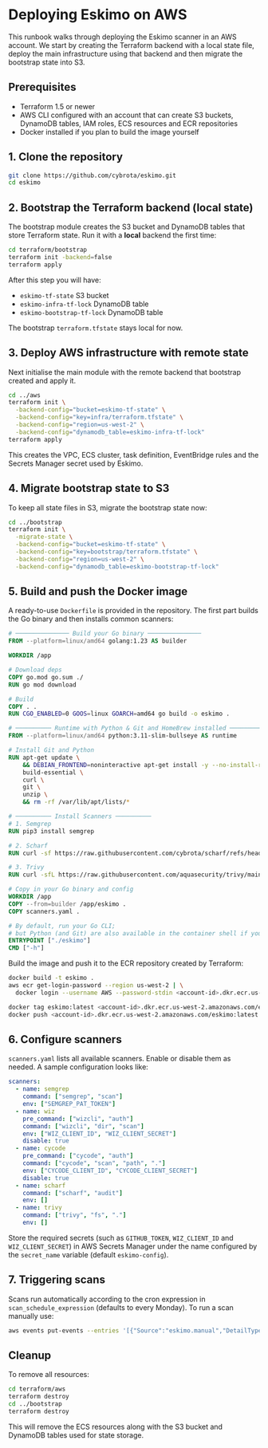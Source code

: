 # Deploying Eskimo on AWS

This runbook walks through deploying the Eskimo scanner in an AWS account. We start by creating the Terraform backend with a local state file, deploy the main infrastructure using that backend and then migrate the bootstrap state into S3.

## Prerequisites

- Terraform 1.5 or newer
- AWS CLI configured with an account that can create S3 buckets, DynamoDB tables, IAM roles, ECS resources and ECR repositories
- Docker installed if you plan to build the image yourself

## 1. Clone the repository

```bash
git clone https://github.com/cybrota/eskimo.git
cd eskimo
```

## 2. Bootstrap the Terraform backend (local state)

The bootstrap module creates the S3 bucket and DynamoDB tables that store Terraform state. Run it with a **local** backend the first time:

```bash
cd terraform/bootstrap
terraform init -backend=false
terraform apply
```

After this step you will have:

- `eskimo-tf-state` S3 bucket
- `eskimo-infra-tf-lock` DynamoDB table
- `eskimo-bootstrap-tf-lock` DynamoDB table

The bootstrap `terraform.tfstate` stays local for now.

## 3. Deploy AWS infrastructure with remote state

Next initialise the main module with the remote backend that bootstrap created and apply it.

```bash
cd ../aws
terraform init \
  -backend-config="bucket=eskimo-tf-state" \
  -backend-config="key=infra/terraform.tfstate" \
  -backend-config="region=us-west-2" \
  -backend-config="dynamodb_table=eskimo-infra-tf-lock"
terraform apply
```

This creates the VPC, ECS cluster, task definition, EventBridge rules and the Secrets Manager secret used by Eskimo.

## 4. Migrate bootstrap state to S3

To keep all state files in S3, migrate the bootstrap state now:

```bash
cd ../bootstrap
terraform init \
  -migrate-state \
  -backend-config="bucket=eskimo-tf-state" \
  -backend-config="key=bootstrap/terraform.tfstate" \
  -backend-config="region=us-west-2" \
  -backend-config="dynamodb_table=eskimo-bootstrap-tf-lock"
```

## 5. Build and push the Docker image

A ready-to-use `Dockerfile` is provided in the repository. The first part builds the Go binary and then installs common scanners:

```Dockerfile
# ─────────────── Build your Go binary ───────────────
FROM --platform=linux/amd64 golang:1.23 AS builder

WORKDIR /app

# Download deps
COPY go.mod go.sum ./
RUN go mod download

# Build
COPY . .
RUN CGO_ENABLED=0 GOOS=linux GOARCH=amd64 go build -o eskimo .

# ────────── Runtime with Python & Git and HomeBrew installed ─────────
FROM --platform=linux/amd64 python:3.11-slim-bullseye AS runtime

# Install Git and Python
RUN apt-get update \
    && DEBIAN_FRONTEND=noninteractive apt-get install -y --no-install-recommends \
    build-essential \
    curl \
    git \
    unzip \
    && rm -rf /var/lib/apt/lists/*

# ────────── Install Scanners ──────────
# 1. Semgrep
RUN pip3 install semgrep

# 2. Scharf
RUN curl -sf https://raw.githubusercontent.com/cybrota/scharf/refs/heads/main/install.sh | sh

# 3. Trivy
RUN curl -sfL https://raw.githubusercontent.com/aquasecurity/trivy/main/contrib/install.sh | sh -s -- -b /usr/local/bin v0.63.0

# Copy in your Go binary and config
WORKDIR /app
COPY --from=builder /app/eskimo .
COPY scanners.yaml .

# By default, run your Go CLI;
# but Python (and Git) are also available in the container shell if you need them.
ENTRYPOINT ["./eskimo"]
CMD ["-h"]
```

Build the image and push it to the ECR repository created by Terraform:

```bash
docker build -t eskimo .
aws ecr get-login-password --region us-west-2 | \
  docker login --username AWS --password-stdin <account-id>.dkr.ecr.us-west-2.amazonaws.com

docker tag eskimo:latest <account-id>.dkr.ecr.us-west-2.amazonaws.com/eskimo:latest
docker push <account-id>.dkr.ecr.us-west-2.amazonaws.com/eskimo:latest
```

## 6. Configure scanners

`scanners.yaml` lists all available scanners. Enable or disable them as needed. A sample configuration looks like:

```yaml
scanners:
  - name: semgrep
    command: ["semgrep", "scan"]
    env: ["SEMGREP_PAT_TOKEN"]
  - name: wiz
    pre_command: ["wizcli", "auth"]
    command: ["wizcli", "dir", "scan"]
    env: ["WIZ_CLIENT_ID", "WIZ_CLIENT_SECRET"]
    disable: true
  - name: cycode
    pre_command: ["cycode", "auth"]
    command: ["cycode", "scan", "path", "."]
    env: ["CYCODE_CLIENT_ID", "CYCODE_CLIENT_SECRET"]
    disable: true
  - name: scharf
    command: ["scharf", "audit"]
    env: []
  - name: trivy
    command: ["trivy", "fs", "."]
    env: []
```

Store the required secrets (such as `GITHUB_TOKEN`, `WIZ_CLIENT_ID` and `WIZ_CLIENT_SECRET`) in AWS Secrets Manager under the name configured by the `secret_name` variable (default `eskimo-config`).

## 7. Triggering scans

Scans run automatically according to the cron expression in `scan_schedule_expression` (defaults to every Monday). To run a scan manually use:

```bash
aws events put-events --entries '[{"Source":"eskimo.manual","DetailType":"manual trigger","Detail":"{}"}]'
```

## Cleanup

To remove all resources:

```bash
cd terraform/aws
terraform destroy
cd ../bootstrap
terraform destroy
```

This will remove the ECS resources along with the S3 bucket and DynamoDB tables used for state storage.
